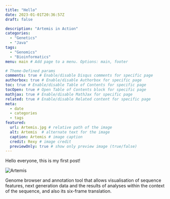 ```yaml
---
title: "Hello"
date: 2023-01-01T20:36:57Z
draft: false

description: "Artemis in Action"
categories:
  - "Genetics"
  - "Java"
tags:
  - "Genomics"
  - "Bioinformatics"
menu: main # Add page to a menu. Options: main, footer

# Theme-Defined params
comments: true # Enable/disable Disqus comments for specific page
authorbox: true # Enable/disable Authorbox for specific page
toc: true # Enable/disable Table of Contents for specific page
tocOpen: true # Open Table of Contents block for specific page
mathjax: true # Enable/disable MathJax for specific page
related: true # Enable/disable Related content for specific page
meta:
  - date
  - categories
  - tags
featured:
  url: Artemis.jpg # relative path of the image
  alt: Artemis  # alternate text for the image
  caption: Artemis # image caption
  credit: Rexy # image credit
  previewOnly: true # show only preview image (true/false)
---
```

<!DOCTYPE html>
<html lang="en">
<head>
  <meta charset="UTF-8">
  <title>Example HTML5 Document</title>
</head>
<body>
  <p>Hello everyone, this is my first post!</p>
  <img src="Artemis.jpg" alt="Artemis">
  <p>Genome browser and annotation tool that allows visualisation of sequence features, next generation data and the results of analyses within the context of the sequence, and also its six-frame translation.</p>
</body>
</html>
